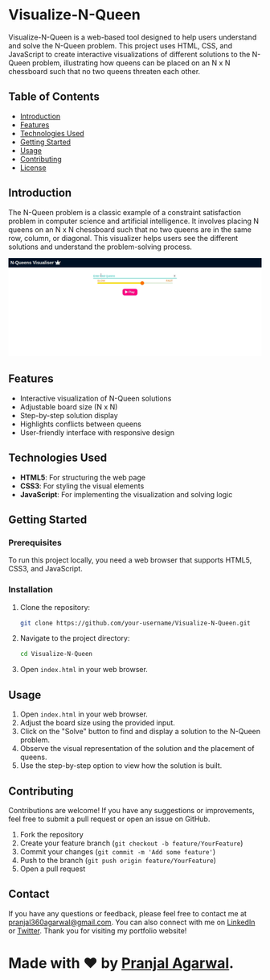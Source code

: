 # Visualize-N-Queen

Visualize-N-Queen is a web-based tool designed to help users understand and solve the N-Queen problem. This project uses HTML, CSS, and JavaScript to create interactive visualizations of different solutions to the N-Queen problem, illustrating how queens can be placed on an N x N chessboard such that no two queens threaten each other.

## Table of Contents
- [Introduction](#introduction)
- [Features](#features)
- [Technologies Used](#technologies-used)
- [Getting Started](#getting-started)
- [Usage](#usage)
- [Contributing](#contributing)
- [License](#license)

## Introduction

The N-Queen problem is a classic example of a constraint satisfaction problem in computer science and artificial intelligence. It involves placing N queens on an N x N chessboard such that no two queens are in the same row, column, or diagonal. This visualizer helps users see the different solutions and understand the problem-solving process.

![N-Queen-visualisation](visualisation.gif)


## Features

- Interactive visualization of N-Queen solutions
- Adjustable board size (N x N)
- Step-by-step solution display
- Highlights conflicts between queens
- User-friendly interface with responsive design

## Technologies Used

- **HTML5**: For structuring the web page
- **CSS3**: For styling the visual elements
- **JavaScript**: For implementing the visualization and solving logic

## Getting Started

### Prerequisites

To run this project locally, you need a web browser that supports HTML5, CSS3, and JavaScript.

### Installation

1. Clone the repository:
    ```bash
    git clone https://github.com/your-username/Visualize-N-Queen.git
    ```
2. Navigate to the project directory:
    ```bash
    cd Visualize-N-Queen
    ```
3. Open `index.html` in your web browser.

## Usage

1. Open `index.html` in your web browser.
2. Adjust the board size using the provided input.
3. Click on the "Solve" button to find and display a solution to the N-Queen problem.
4. Observe the visual representation of the solution and the placement of queens.
5. Use the step-by-step option to view how the solution is built.

## Contributing

Contributions are welcome! If you have any suggestions or improvements, feel free to submit a pull request or open an issue on GitHub.

1. Fork the repository
2. Create your feature branch (`git checkout -b feature/YourFeature`)
3. Commit your changes (`git commit -m 'Add some feature'`)
4. Push to the branch (`git push origin feature/YourFeature`)
5. Open a pull request

## Contact

If you have any questions or feedback, please feel free to contact me at [pranjal360agarwal@gmail.com](mailto:pranjal360agarwal@gmail.com). You can also connect with me on [LinkedIn](https://www.linkedin.com/in/pranjalagarwal99/) or [Twitter](https://twitter.com/Pranjal12393385). Thank you for visiting my portfolio website!

# Made with ❤ by [Pranjal Agarwal](https://github.com/Pranjal360Agarwal).